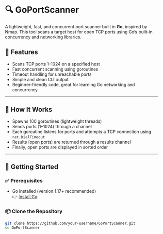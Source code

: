 # 🔍 GoPortScanner

A lightweight, fast, and concurrent port scanner built in **Go**, inspired by Nmap. This tool scans a target host for open TCP ports using Go’s built-in concurrency and networking libraries.

## 📌 Features

- Scans TCP ports 1–1024 on a specified host
- Fast concurrent scanning using goroutines
- Timeout handling for unreachable ports
- Simple and clean CLI output
- Beginner-friendly code, great for learning Go networking and concurrency

---

## 🧠 How It Works

- Spawns 100 goroutines (lightweight threads)
- Sends ports (1–1024) through a channel
- Each goroutine listens for ports and attempts a TCP connection using `net.DialTimeout`
- Results (open ports) are returned through a results channel
- Finally, open ports are displayed in sorted order

---

## 🚀 Getting Started

### ✅ Prerequisites

- Go installed (version 1.17+ recommended)  
  👉 [Install Go](https://golang.org/dl/)

### 📦 Clone the Repository

```bash
git clone https://github.com/your-username/GoPortScanner.git
cd GoPortScanner
